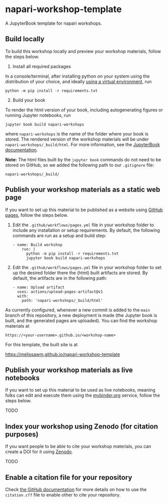 # napari-workshop-template

A JupyterBook template for napari workshops.

## Build locally

To build this workshop locally and preview your workshop materials, follow the
steps below.

1. Install all required packages

In a console/terminal, after installing python on your system using the
distribution of your choice, and ideally
[using a virtual environment](https://packaging.python.org/en/latest/guides/installing-using-pip-and-virtual-environments/),
run

```
python -m pip install -r requirements.txt
```

2. Build your book

To render the html version of your book, including autogenerating figures or
running Jupyter notebooks, run

```
jupyter book build napari-workshops
```

where `napari-workshops` is the name of the folder where your book is stored.
The rendered version of the workshop materials will be under
`napari-workshops/_build/html`. For more information, see the
[JupyterBook documentation](https://jupyterbook.org/).

**Note:** The html files built by the `jupyter book` commands do not need to be
stored on GitHub, so we added the following path to our `.gitignore` file:

```
napari-workshops/_build/
```

## Publish your workshop materials as a static web page

If you want to set up this material to be published as a website using [GitHub
pages](https://pages.github.com/), follow the steps below.

1. Edit the `.github/workflows/pages.yml` file in your workshop folder to
   include any installation or setup requirements. By default, the following
   commands are run as a setup and build step:

    ```
    - name: Build workshop
        run: |
          python -m pip install -r requirements.txt
          jupyter book build napari-workshops
    ```
2. Edit the `.github/workflows/pages.yml` file in your workshop folder to
   set up the desired folder there the (html) built artifacts are stored. By
   default, the artifacts are in the following path:

    ```
    - name: Upload artifact
      uses: actions/upload-pages-artifact@v1
      with:
        path: 'napari-workshops/_build/html'
    ```

As currently configured, whenever a new commit is added to the `main` branch of
this repository, a new deployment is made (the Jupyter book is built, and the
generated pages are uploaded). You can find the workshop materials at

```
https://<your-username>.github.io/<workshop-name>
```

For this template, the built site is at

https://melissawm.github.io/napari-workshop-template

## Publish your workshop materials as live notebooks

If you want to set up this material to be used as live notebooks, meaning folks
can edit and execute them using the [mybinder.org](https://mybinder.org/)
service, follow the steps below.

TODO

## Index your workshop using Zenodo (for citation purposes)

If you want people to be able to cite your workshop materials, you can create
a DOI for it using [Zenodo](https://zenodo.org/).

TODO

## Enable a citation file for your repository

Check [the GitHub documentation](https://docs.github.com/en/repositories/managing-your-repositorys-settings-and-features/customizing-your-repository/about-citation-files) for more details on how to use the `citation.cff` file to enable other to cite your repository.